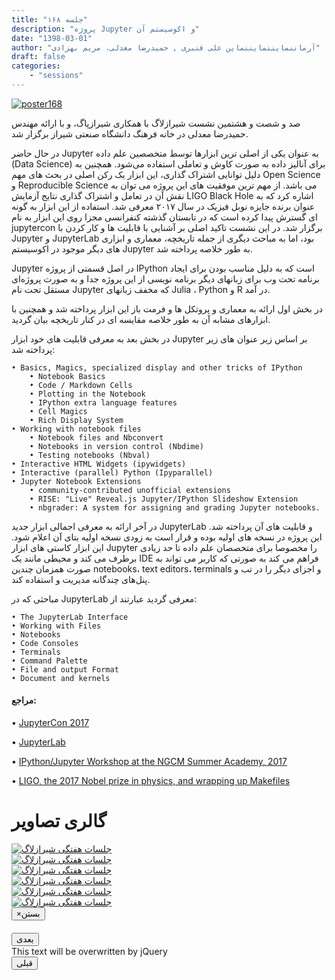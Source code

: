 ```yaml
---
title: "جلسه ۱۶۸"
description: "پروژه Jupyter و اکوسیستم آن"
date: "1398-03-01"
author: "آرماننمایننمایننماین علی قنبری , حمیدرضا معدلی، مریم بهزادی"
draft: false
categories:
    - "sessions"
---
```

[![poster168](../../img/posters/poster168.jpg)](../../img/poster168.jpg)

صد و شصت و هشتمین نشست شیرازلاگ با همکاری شیرازپاگ، و با ارائه مهندس حمیدرضا معدلی در خانه فرهنگ دانشگاه صنعتی شیراز برگزار شد.

در حال حاضر Jupyter به عنوان یکی از اصلی ترین ابزارها توسط متخصصین علم داده (Data Science) برای آنالیز داده به صورت کاوش و تعاملی استفاده می‌شود. همچنین به دلیل توانایی اشتراک گذاری، این ابزار یک رکن اصلی در بحث های مهم Open Science  و Reproducible Science  می باشد. از مهم ترین موفقیت های این پروژه می توان به نقش آن در تعامل و  اشتراک گذاری نتایج آزمایش LIGO Black Hole اشاره کرد که به عنوان برنده جایزه نوبل فیزیک در سال ۲۰۱۷ معرفی شد. استفاده از این ابزار به گونه ای گسترش پیدا کرده است که در تابستان گذشته کنفرانسی مجزا روی این ابزار به نام jupytercon  برگزار شد. در این نشست تاکید اصلی بر آشنایی با قابلیت ها و کار کردن با Jupyter و JupyterLab بود، اما به مباحث دیگری از جمله تاریخچه، معماری و ابزاری های دیگر موجود در اکوسیستم Jupyter به طور خلاصه پرداخته شد.

Jupyter در اصل قسمتی از پروژه   IPython است که به دلیل مناسب بودن برای ایجاد برنامه تحت وب برای زبانهای دیگر برنامه نویسی از این پروژه جدا و به صورت پروژه‌ای مستقل تحت نام Jupyter که مخفف زبانهای Julia ، Python و R  در آمد. 

در بخش اول ارائه به معماری و پروتکل ها و فرمت باز این ابزار پرداخته شد و همچنین با ابزارهای مشابه آن به طور خلاصه مقایسه ای در کنار تاریخچه بیان گردید.

در بخش بعد به معرفی قابلیت های خود ابزار Jupyter بر اساس زیر عنوان های زیر پرداخته شد:

    • Basics, Magics, specialized display and other tricks of IPython
    	• Notebook Basics
    	• Code / Markdown Cells
    	• Plotting in the Notebook
    	• IPython extra language features
    	• Cell Magics
    	• Rich Display System
    • Working with notebook files
    	• Notebook files and Nbconvert
    	• Notebooks in version control (Nbdime)
    	• Testing notebooks (Nbval)
    • Interactive HTML Widgets (ipywidgets)
    • Interactive (parallel) Python (Ipyparallel)
    • Jupyter Notebook Extensions
        • community-contributed unofficial extensions
        • RISE: "Live" Reveal.js Jupyter/IPython Slideshow Extension
        • nbgrader: A system for assigning and grading Jupyter notebooks.

در آخر ارائه به معرفی اجمالی ابزار جدید JupyterLab و قابلیت های آن پرداخته شد. این پروژه در نسخه های اولیه بوده و قرار است به زودی نسخه اولیه بتای آن اعلام شود. این ابزار کاستی های ابزار  Jupyter را مخصوصا برای متخصصان علم داده تا حد زیادی برطرف می کند و محیطی مانند یک IDE فراهم می کند به صورتی که کاربر می تواند به صورت همزمان چندین 
notebooks، text editors، terminals و اجزای دیگر را در تب و پنل‌های چندگانه مدیریت و استفاده کند.

مباحثی که در JupyterLab معرفی گردید عبارتند از:

    • The JupyterLab Interface
    • Working with Files 
    • Notebooks
    • Code Consoles
    • Terminals
    • Command Palette
    • File and output Format
    • Document and kernels


#### مراجع:

• [JupyterCon 2017](https://conferences.oreilly.com/jupyter/jup-ny-2017 )

• [JupyterLab](https://towardsdatascience.com/jupyterlab-you-should-try-this-data-science-ui-for-jupyter-right-now-a799f8914bb3)

• [IPython/Jupyter Workshop at the NGCM Summer Academy, 2017](https://github.com/jupyter/ngcm-tutorial)

• [LIGO, the 2017 Nobel prize in physics, and wrapping up Makefiles](https://berkeley-stat159-f17.github.io/stat159-f17/lectures/08-ligo-make.html)

<div class="row">
    <div class="col-lg-12">
        <h1 class="page-header">گالری تصاویر</h1>    
            <div class="col-lg-4 col-md-4 col-xs-6 thumb">
            <a class="thumbnail" href="#" data-image-id="" data-toggle="modal" data-title="نشست هفتگی شیرازلاگ با حضور جمعی از دوستان" data-caption="" data-image="../../img/1ju.jpg" data-target="#image-gallery">
              <img class="img-responsive" src="../../img/1ju.jpg"
              alt="جلسات هفتگی شیرازلاگ">
            </a>
        </div>
            <div class="col-lg-4 col-md-4 col-xs-6 thumb">
            <a class="thumbnail" href="#" data-image-id="" data-toggle="modal" data-title="نشست هفتگی شیرازلاگ با حضور جمعی از دوستان" data-caption="" data-image="2ju.jpg" data-target="#image-gallery">
                <img class="img-responsive" src="../../img/2ju.jpg"
                alt="جلسات هفتگی شیرازلاگ">
            </a>
        </div>
            <div class="col-lg-4 col-md-4 col-xs-6 thumb">
            <a class="thumbnail" href="#" data-image-id="" data-toggle="modal" data-title="نشست هفتگی شیرازلاگ با حضور جمعی از دوستان" data-caption="" data-image="../../img/3ju.jpg" data-target="#image-gallery">
                <img class="img-responsive" src="../../img/3ju.jpg"
                alt="جلسات هفتگی شیرازلاگ">
            </a>
    </div>
     <div class="col-lg-4 col-md-4 col-xs-6 thumb">
            <a class="thumbnail" href="#" data-image-id="" data-toggle="modal" data-title="نشست هفتگی شیرازلاگ با حضور جمعی از دوستان" data-caption="" data-image="../../img/4ju.jpg" data-target="#image-gallery">
                <img class="img-responsive" src="../../img/4ju.jpg"
                alt="جلسات هفتگی شیرازلاگ">
            </a>
       </div>
            <div class="col-lg-4 col-md-4 col-xs-6 thumb">
            <a class="thumbnail" href="#" data-image-id="" data-toggle="modal" data-title="نشست هفتگی شیرازلاگ با حضور جمعی از دوستان" data-caption="" data-image="5ju.jpg" data-target="#image-gallery">
                <img class="img-responsive" src="../../img/5ju.jpg"
                alt="جلسات هفتگی شیرازلاگ">
            </a>
             </div>
            <div class="col-lg-4 col-md-4 col-xs-6 thumb">
            <a class="thumbnail" href="#" data-image-id="" data-toggle="modal" data-title="نشست هفتگی شیرازلاگ با حضور جمعی از دوستان" data-caption="" data-image="6ju.jpg" data-target="#image-gallery">
                <img class="img-responsive" src="../../img/6ju.jpg"
                alt="جلسات هفتگی شیرازلاگ">
            </a>
        </div>
<div class="modal fade" id="image-gallery" tabindex="-1" role="dialog" aria-
 aria-labelledby="myModalLabel" aria-hidden="true">
    <div class="modal-dialog">
        <div class="modal-content">
            <div class="modal-header">
                <button type="button" class="close" data-dismiss="modal"><span aria-hidden="true">×</span><span class="sr-only">بستن</span></button>
                <h4 class="modal-title" id="image-gallery-title"></h4>
            </div>
            <div class="modal-body">
                <img id="image-gallery-image" class="img-responsive" src="">
            </div>
            <div class="modal-footer">
                <div class="col-md-2">
                    <button type="button" class="btn btn-primary" id="show-previous-image">بعدی</button>
                </div>
                <div class="col-md-8 text-justify" id="image-gallery-caption">
                    This text will be overwritten by jQuery
                </div>
                <div class="col-md-2">
                    <button type="button" id="show-next-image" class="btn btn-default">قبلی</button>
                </div>
            </div>
        </div>
    </div>
</div>
</div>